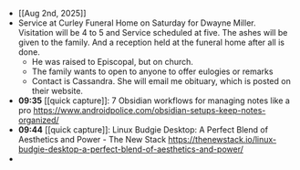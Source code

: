 - [[Aug 2nd, 2025]]
- Service at Curley Funeral Home on Saturday for Dwayne Miller. Visitation will be 4 to 5 and Service scheduled at five. The ashes will be given to the family. And a reception held at the funeral home after all is done.
	- He was raised to Episcopal, but on church.
	- The family wants to open to anyone to offer eulogies or remarks
	- Contact is Cassandra. She will email me obituary, which is posted on their website.
- **09:35** [[quick capture]]: 7 Obsidian workflows for managing notes like a pro https://www.androidpolice.com/obsidian-setups-keep-notes-organized/
- **09:44** [[quick capture]]: Linux Budgie Desktop: A Perfect Blend of Aesthetics and Power - The New Stack https://thenewstack.io/linux-budgie-desktop-a-perfect-blend-of-aesthetics-and-power/
-
